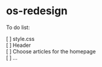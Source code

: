 # os-redesign
<p>To do list:</p>
[ ] style.css<br />
[ ] Header<br />
[ ] Choose articles for the homepage<br />
[ ] ...<br />
